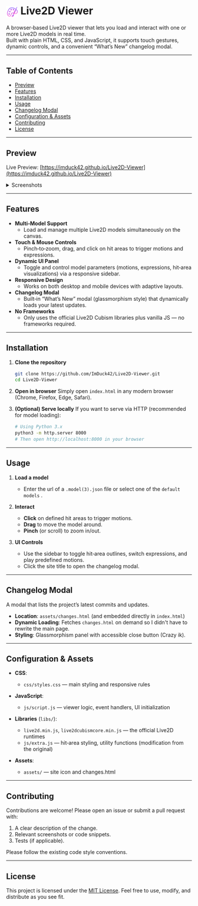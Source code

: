 <!-- in your README.md -->
<h1>
  <img src="assets/icon.svg" width="32" height="32" alt="Site Icon" style="vertical-align: middle;">
  <strong>Live2D Viewer</strong>
</h1>

A browser‑based Live2D viewer that lets you load and interact with one or more Live2D models in real time.  
Built with plain HTML, CSS, and JavaScript, it supports touch gestures, dynamic controls, and a convenient “What’s New” changelog modal.

---

## Table of Contents

- [Preview](#demo)  
- [Features](#features)  
- [Installation](#installation)  
- [Usage](#usage)  
- [Changelog Modal](#changelog-modal)  
- [Configuration & Assets](#configuration--assets)  
- [Contributing](#contributing)  
- [License](#license)

---

## Preview

Live Preview: [https://imduck42.github.io/Live2D-Viewer](https://imduck42.github.io/Live2D-Viewer)  
<details>
<summary>Screenshots</summary>
<img src="assets/screenshots/EmptyPC.png" width="420" height="auto" alt="Empty PC" style="vertical-align: middle;">
<img src="assets/screenshots/EmptyMobile.png" width="auto" height="200" alt="Empty Mobile" style="vertical-align: middle;">
|
<img src="assets/screenshots/PreviewPC.png" width="420" height="auto" alt="Preview PC" style="vertical-align: middle;">
<img src="assets/screenshots/PreviewMobile.png" width="auto" height="200" alt="Preview Mobile" style="vertical-align: middle;">
  
<img src="assets/screenshots/NewsPC.png" width="420" height="auto" alt="News PC" style="vertical-align: middle;">
<img src="assets/screenshots/NewsMobile.png" width="auto" height="200" alt="News Mobile" style="vertical-align: middle;">
|
<img src="assets/screenshots/ExplorerPC.png" width="420" height="auto" alt="Explorer PC" style="vertical-align: middle;">
<img src="assets/screenshots/ExplorerMobile.png" width="auto" height="200" alt="Explorer Mobile" style="vertical-align: middle;">
</details>

---

## Features

- **Multi‑Model Support**  
  * Load and manage multiple Live2D models simultaneously on the canvas.  
- **Touch & Mouse Controls**  
  * Pinch‑to‑zoom, drag, and click on hit areas to trigger motions and expressions.  
- **Dynamic UI Panel**  
  * Toggle and control model parameters (motions, expressions, hit‑area visualizations) via a responsive sidebar.  
- **Responsive Design**  
  * Works on both desktop and mobile devices with adaptive layouts.  
- **Changelog Modal**  
  * Built‑in “What’s New” modal (glassmorphism style) that dynamically loads your latest updates.  
- **No Frameworks**  
  * Only uses the official Live2D Cubism libraries plus vanilla JS — no frameworks required.

---

## Installation

1. **Clone the repository**  
   ```bash
   git clone https://github.com/ImDuck42/Live2D-Viewer.git
   cd Live2D-Viewer
    ```

2. **Open in browser**
   Simply open `index.html` in any modern browser (Chrome, Firefox, Edge, Safari).

3. **(Optional) Serve locally**
   If you want to serve via HTTP (recommended for model loading):

   ```bash
   # Using Python 3.x
   python3 -m http.server 8000
   # Then open http://localhost:8000 in your browser
    ```

---

## Usage

1. **Load a model**

   * Enter the url of a `.model(3).json` file or select one of the `default models` .
2. **Interact**

   * **Click** on defined hit areas to trigger motions.
   * **Drag** to move the model around.
   * **Pinch** (or scroll) to zoom in/out.
3. **UI Controls**

   * Use the sidebar to toggle hit‑area outlines, switch expressions, and play predefined motions.
   * Click the site title to open the changelog modal.

---

## Changelog Modal

A modal that lists the project’s latest commits and updates.

* **Location**: `assets/changes.html` (and embedded directly in `index.html`)
* **Dynamic Loading**: Fetches `changes.html` on demand so I didn't have to rewrite the main page.
* **Styling**: Glassmorphism panel with accessible close button (Crazy ik).

---

## Configuration & Assets

* **CSS**:

  * `css/styles.css` — main styling and responsive rules
* **JavaScript**:

  * `js/script.js` — viewer logic, event handlers, UI initialization
* **Libraries** (`libs/`):

  * `live2d.min.js`, `live2dcubismcore.min.js` — the official Live2D runtimes
  * `js/extra.js` — hit‑area styling, utility functions (modification from the original)
* **Assets**:

  * `assets/` — site icon and changes.html

---

## Contributing

Contributions are welcome! Please open an issue or submit a pull request with:

1. A clear description of the change.
2. Relevant screenshots or code snippets.
3. Tests (if applicable).

Please follow the existing code style conventions.

---

## License

This project is licensed under the [MIT License](LICENSE). Feel free to use, modify, and distribute as you see fit.